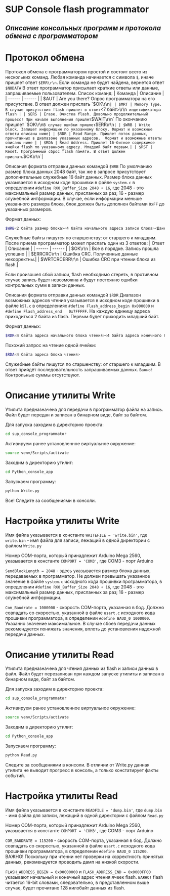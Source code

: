 # SUP Console flash programmator

## _Описание консольных программ и протокола обмена с программатором_

# Протокол обмена
Протокол обмена с программатором простой и состоит всего из нескольких команд. Любая команда начинается с символа `$`, иначе пришлет ответ `$ERR\r\n`. Если команда не будет найдена, вернется ответ `$NODATA`
В ответ программатор присылает краткие ответы или данные, запрашиваемые пользователем.
Список команд:
| Команда | Описание |
| ------ | ------ |
| $AUT | Are you there? Опрос программатора на его присутствие. В ответ должен прислать `$OK\r\n` |
| $MRT | Memory Type. В случае присутствия flash пришлет в ответ `<7 байт>\r\n`  индетификатора flash |
| $ERS | Erase. Очистка flash. Довольно продолжительный процесс! При начале выполнения пришлет `$WAIT\r\n`  По окончанию пришлет `$OK\r\n` В случае ошибки пришлет `$ERR\r\n` |
| $WRB | Write block. Запишет информацию по указанному блоку. Формат и возможные ответы описаны ниже|
| $RDR | Read Range. Пришлет поток данных, прочитанных в диапазоне указанных адресов.  Формат и возможные ответы описаны ниже |
| $RDA | Read Address. Пришлет 16-битное содержимое ячейки flash по указанному адресу. Младший байт первым.|
| $RST | Reset. Программный сброс flash памяти. В ответ должен прислать `$OK\r\n`|

Описания формата отправки данных командой `$WRB`
По умолчанию размер блока данных 2048 байт, так же в запросе присутствует дополнительные служебные 16 байт данных. Размер блока данных указывается в исходном коде прошивки в файле `system.c` в определении `#define RX0_Buffer_Size 2048 + 16`, где 2048 - это максимальный размер данных, присланных за раз; 16 - размер служебной интформации. В случае, если информации меньше указанного размера блока, блок должен быть дополнен байтами `0xFF` до указанных размеров.

Формат данных:
```sh
$WRB<2 байта размер блока><4 байта начального адреса записи блока><Данные блока><2 байта CRC16 данных>
```
Служебные байты пишутся по старшенству: от старшего к младшим.
После приема программатор может прислать один из 3 ответов:
| Ответ | Описание |
| ------ | ------ |
| $OK\r\n | Все в порядке. Запись прошла успешно |
| $ERRCRC\r\n | Ошибка CRC. Полученные данные некорректны.|
| $WRTCRCERR\r\n | Ошибка CRC при чтении блока из flash.|

Если произошел сбой записи, flash необходимо стереть, в противном случае запись будет невозможна и будут постоянно ошибки контрольных сумм в  записи данных.

Описания формата отправки данных командой `$RDR`
Диапазон возможных адресов чтения указывается в исходном коде прошивки в файле `k5l.c` в определениях `#define Flash_address_begin 0x000000` и
`#define Flash_address_end   0x7FFFFF`. На каждую единицу адреса приходиться 2 байта из flash. Первым будет приходить младший байт.

Формат данных:
```sh
$RDR<4 байта адреса начального блока чтения><4 байта адреса конечного блока чтения>
```
Похожий запрос на чтение одной ячейки:
```sh
$RDA<4 байта адреса блока чтения>
```
Служебные байты пишутся по старшенству: от старшего к младшим.
В ответ прийдёт последовательность запрашиваемых данных. `Важно!` Контрольные суммы отсутствуют.

# Описание утилиты Write
Утилита предназначена для передачи в программатор файла на запись. Файл будет передан и записан в бинарном виде, байт за байтом.

Для запуска заходим в директорию проекта:
```sh
cd sup_console_programmator
```
Активируем ранее установленное виртуальное окружение:
```sh
source venv/Scripts/activate
```
Заходим в директорию утилит:
```sh
cd Python_console_app
```
Запускаем программу:
```sh
python Write.py
```
Все! Следите за сообщениями в консоли.

# Настройка утилиты Write

Имя файла указывается в константе `WRITEFILE = 'write.bin'`, где `write.bin` - имя файла для записи, лежащий в одной директории с файлом `Write.py`

Номер COM-порта, который принадлежит Arduino Mega 2560, указывается в константе `COMPORT = 'COM3'`, где COM3 - порт Arduino

`SendBlockLength = 2048` - здесь указывается размер блока данных, передаваемых в программатор. Не должен превышать указанное значение в файле `system.c` исходного кода прошивки программатора, в определении `#define RX0_Buffer_Size 2048 + 16`, где 2048 - это максимальный размер данных, присланных за раз; 16 - размер служебной интформации.

`Com_Baudrate = 1000000` - скорость COM-порта, указанная в бод. Должно совпадать со скоростью, указанной в файле `usart.c` исходного кода прошивки программатора, в определении `#define BAUD_0 1000000`. Указанно значение максимальное. В случае сбоев передачи данных рекомендуется понижать значения, вплоть до установления надежной передачи данных.

# Описание утилиты Read
Утилита предназначена для чтения данных из flash и записи данных в файл. Файл будет перезаписан при каждом запуске утилиты и записан в бинарном виде, байт за байтом.

Для запуска заходим в директорию проекта:
```sh
cd sup_console_programmator
```
Активируем ранее установленное виртуальное окружение:
```sh
source venv/Scripts/activate
```
Заходим в директорию утилит:
```sh
cd Python_console_app
```
Запускаем программу:
```sh
python Read.py
```
Следите за сообщениями в консоли. В отличии от Write.py данная утилита не выводит прогресс в консоль, а только констатирует факты событий.

# Настройка утилиты Read

Имя файла указывается в константе `READFILE = 'dump.bin'`, где `dump.bin` - имя файла для записи, лежащий в одной директории с файлом `Read.py`

Номер COM-порта, который принадлежит Arduino Mega 2560, указывается в константе `COMPORT = 'COM3'`, где COM3 - порт Arduino

`COM_BAUDRATE = 115200` - скорость COM-порта, указанная в бод. Должно совпадать со скоростью, указанной в файле `usart.c` исходного кода прошивки программатора, в определении `#define BAUD_0 115200`. ВАЖНО! Поскольку при чтении нет проверки на корректность принятых данных, рекомендуется проводить дамп на низкой скорости.

`FLASH_ADDRESS_BEGIN = 0x00000000` и `FLASH_ADDRESS_END = 0x0000FF00` указывают начальный и конечный адрес чтения ячеек flash. `ВАЖНО!` flash читается 16-bit словами, следовательно, в представленном выше случае, будет прочитано 128 килобайт данных из flash. 